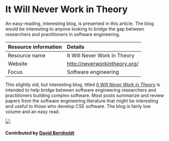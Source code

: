 # It Will Never Work in Theory
An easy-reading, interesting blog, is presented in this article. The blog would be interesting to anyone looking to bridge the gap between researchers and practitioners in software engineering.

Resource information | Details 
:--- | :--- 
Resource name  | It Will Never Work in Theory
Website  | http://neverworkintheory.org/
Focus | Software engineering

This slightly old, but interesting blog, titled *[It Will Never Work in Theory](http://neverworkintheory.org/)* is intended to help bridge between software engineering researchers and practitioners building complex software.  Most posts summarize and review papers from the software engineering literature that might be interesting and useful to those who develop CSE software.  The blog is fairly low volume and an easy read. 

<img src='https://github.com/betterscientificsoftware/images/blob/master/Logo-class-theory.svg' class='logo' />
 

#### Contributed by [David Bernholdt](http://github.com/bernhold)

<!---
Publish: yes
Categories: Planning
Topics: Software engineering
Tags: blog
Level: 2
Prerequisites: defaults
Aggregate: none
--->
